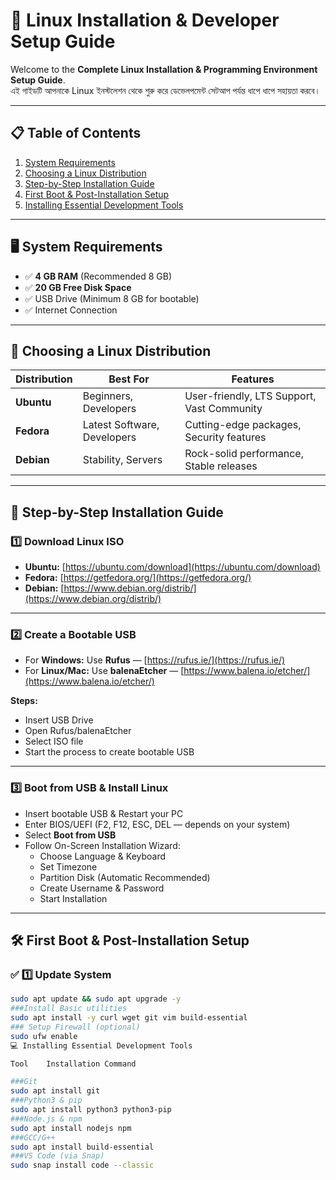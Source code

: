 # 🐧 Linux Installation & Developer Setup Guide

Welcome to the **Complete Linux Installation & Programming Environment Setup Guide**.  
এই গাইডটি আপনাকে Linux ইনস্টলেশন থেকে শুরু করে ডেভেলপমেন্ট সেটআপ পর্যন্ত ধাপে ধাপে সহায়তা করবে।  

---

## 📋 Table of Contents

1. [System Requirements](#system-requirements)
2. [Choosing a Linux Distribution](#choosing-a-linux-distribution)
3. [Step-by-Step Installation Guide](#step-by-step-installation-guide)
4. [First Boot & Post-Installation Setup](#first-boot--post-installation-setup)
5. [Installing Essential Development Tools](#installing-essential-development-tools)

---

## 🖥️ System Requirements

- ✅ **4 GB RAM** (Recommended 8 GB)
- ✅ **20 GB Free Disk Space**
- ✅ USB Drive (Minimum 8 GB for bootable)
- ✅ Internet Connection

---

## 🐧 Choosing a Linux Distribution

| Distribution | Best For | Features |
|--------------|----------|----------|
| **Ubuntu** | Beginners, Developers | User-friendly, LTS Support, Vast Community |
| **Fedora** | Latest Software, Developers | Cutting-edge packages, Security features |
| **Debian** | Stability, Servers | Rock-solid performance, Stable releases |

---

## 📝 Step-by-Step Installation Guide

### 1️⃣ Download Linux ISO  

- **Ubuntu:** [https://ubuntu.com/download](https://ubuntu.com/download)  
- **Fedora:** [https://getfedora.org/](https://getfedora.org/)  
- **Debian:** [https://www.debian.org/distrib/](https://www.debian.org/distrib/)  

---

### 2️⃣ Create a Bootable USB  

- For **Windows:** Use **Rufus** — [https://rufus.ie/](https://rufus.ie/)
- For **Linux/Mac:** Use **balenaEtcher** — [https://www.balena.io/etcher/](https://www.balena.io/etcher/)

**Steps:**
- Insert USB Drive
- Open Rufus/balenaEtcher
- Select ISO file
- Start the process to create bootable USB

---

### 3️⃣ Boot from USB & Install Linux  

- Insert bootable USB & Restart your PC
- Enter BIOS/UEFI (F2, F12, ESC, DEL — depends on your system)
- Select **Boot from USB**
- Follow On-Screen Installation Wizard:
  - Choose Language & Keyboard
  - Set Timezone
  - Partition Disk (Automatic Recommended)
  - Create Username & Password
  - Start Installation

---

## 🛠️ First Boot & Post-Installation Setup

### ✅ 1️⃣ Update System

```bash
sudo apt update && sudo apt upgrade -y
###Install Basic utilities
sudo apt install -y curl wget git vim build-essential
### Setup Firewall (optional)
sudo ufw enable
💻 Installing Essential Development Tools

Tool	Installation Command

###Git
sudo apt install git
###Python3 & pip
sudo apt install python3 python3-pip
###Node.js & npm
sudo apt install nodejs npm
###GCC/G++
sudo apt install build-essential
###VS Code (via Snap)
sudo snap install code --classic
